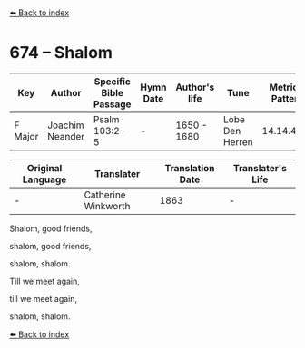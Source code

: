 [⬅️ Back to index](../README.md)

# 674 – Shalom

Key | Author   | Specific Bible Passage     |Hymn Date |Author's life |Tune |Metrical Pattern   |Composer/Source                                                                                        
-- | --------- | ---------------------------|----------|--------------|-----|-------------------|-------------   
F Major  | Joachim Neander      | Psalm 103:2-5 | -  | 1650 - 1680 | Lobe Den Herren | 14.14.4.7.8 | Chorale Book for England, 1863 

Original Language | Translater | Translation Date   | Translater's Life     
----------------- | --------- | --------------------|-------------   
\-  | Catherine Winkworth      | 1863 | -  | 1827 - 1878 

Shalom, good friends,

shalom, good friends,

shalom, shalom.

Till we meet again,

till we meet again,

shalom, shalom.

[⬅️ Back to index](../README.md)
